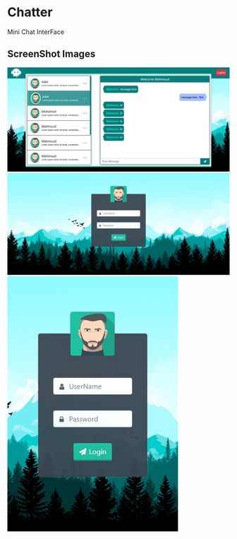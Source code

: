 # Chatter
Mini Chat InterFace

## ScreenShot Images
![Alt text](ScreenShoot/Untitled.jpg)
![Alt text](ScreenShoot/desktop.jpg)
![Alt text](ScreenShoot/mobil%20.jpg)

